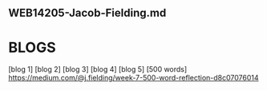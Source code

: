 ## WEB14205-Jacob-Fielding.md

# BLOGS
[blog 1]
[blog 2]
[blog 3]
[blog 4]
[blog 5]
[500 words] https://medium.com/@j.fielding/week-7-500-word-reflection-d8c07076014
